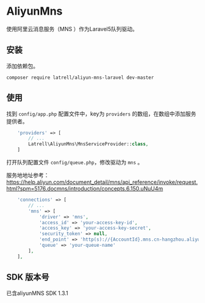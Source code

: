 AliyunMns
======

使用阿里云消息服务（MNS ）作为Laravel5队列驱动。

## 安装

添加依赖包。

```
composer require latrell/aliyun-mns-laravel dev-master
```

## 使用

找到 `config/app.php` 配置文件中，key为 `providers` 的数组，在数组中添加服务提供者。

```php
	'providers' => [
		// ...
		Latrell\AliyunMns\MnsServiceProvider::class,
	]
```

打开队列配置文件 `config/queue.php`，修改驱动为 `mns` 。

服务地地址参考：https://help.aliyun.com/document_detail/mns/api_reference/invoke/request.html?spm=5176.docmns/introduction/concepts.6.150.uNuU4m

```php
	'connections' => [
		// ...
		'mns' => [
            'driver' => 'mns',
            'access_id' => 'your-access-key-id',
            'access_key' => 'your-access-key-secret',
            'security_token' => null,
            'end_point' => 'http(s)://{AccountId}.mns.cn-hangzhou.aliyuncs.com',
            'queue' => 'your-queue-name'
        ],
	],
```

## SDK 版本号
已含aliyunMNS SDK 1.3.1
